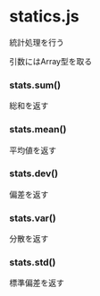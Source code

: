 # statics.js
統計処理を行う

引数にはArray型を取る

### stats.sum()
総和を返す

### stats.mean()
平均値を返す

### stats.dev()
偏差を返す

### stats.var()
分散を返す

### stats.std()
標準偏差を返す